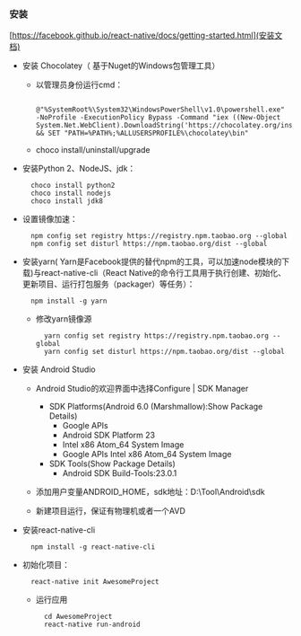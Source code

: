 ### 安装 ###
[https://facebook.github.io/react-native/docs/getting-started.html](安装文档)

- 安装 Chocolatey（ 基于Nuget的Windows包管理工具）
	- 以管理员身份运行cmd：
	
			@"%SystemRoot%\System32\WindowsPowerShell\v1.0\powershell.exe" -NoProfile -ExecutionPolicy Bypass -Command "iex ((New-Object System.Net.WebClient).DownloadString('https://chocolatey.org/install.ps1'))" && SET "PATH=%PATH%;%ALLUSERSPROFILE%\chocolatey\bin"

	- choco install/uninstall/upgrade <package>

- 安装Python 2、NodeJS、jdk：

		choco install python2
		choco install nodejs
		choco install jdk8

- 设置镜像加速：
 
		npm config set registry https://registry.npm.taobao.org --global
		npm config set disturl https://npm.taobao.org/dist --global

- 安装yarn( Yarn是Facebook提供的替代npm的工具，可以加速node模块的下载)与react-native-cli（React Native的命令行工具用于执行创建、初始化、更新项目、运行打包服务（packager）等任务）：

		npm install -g yarn 

	- 修改yarn镜像源
	
			yarn config set registry https://registry.npm.taobao.org --global
			yarn config set disturl https://npm.taobao.org/dist --global

- 安装 Android Studio
		
	- Android Studio的欢迎界面中选择Configure | SDK Manager
	
		- SDK Platforms(Android 6.0 (Marshmallow):Show Package Details)
			- Google APIs
			- Android SDK Platform 23
			- Intel x86 Atom_64 System Image
			- Google APIs Intel x86 Atom_64 System Image
		- SDK Tools(Show Package Details)
			- Android SDK Build-Tools:23.0.1

	- 添加用户变量ANDROID_HOME，sdk地址：D:\Tool\Android\sdk
	- 新建项目运行，保证有物理机或者一个AVD
	
- 安装react-native-cli
	
		npm install -g react-native-cli
			
- 初始化项目：
		
		react-native init AwesomeProject

	- 运行应用

			cd AwesomeProject
			react-native run-android